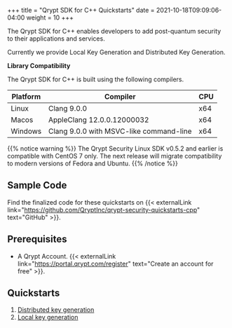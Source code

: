 +++
title = "Qrypt SDK for C++ Quickstarts"
date = 2021-10-18T09:09:06-04:00
weight = 10
+++

The Qrypt SDK for C++ enables developers to add post-quantum security to their applications and services.

Currently we provide Local Key Generation and Distributed Key Generation.

**Library Compatibility**

The Qrypt SDK for C++ is built using the following compilers.

| Platform | Compiler | CPU
|---|---|---|
| Linux | Clang 9.0.0 | x64 |
| Macos | AppleClang 12.0.0.12000032 | x64 |
| Windows | Clang 9.0.0 with MSVC-like command-line | x64 |

{{% notice warning %}}
The Qrypt Security Linux SDK v0.5.2 and earlier is compatible with CentOS 7 only. The next release will migrate compatibility to modern versions of Fedora and Ubuntu.
{{% /notice %}}

## Sample Code

Find the finalized code for these quickstarts on {{< externalLink link="https://github.com/QryptInc/qrypt-security-quickstarts-cpp" text="GitHub" >}}.

## Prerequisites
- A Qrypt Account. {{< externalLink link="https://portal.qrypt.com/register" text="Create an account for free" >}}.

## Quickstarts
1. [Distributed key generation](keygendistributed/)
1. [Local key generation](keygenlocal/)
